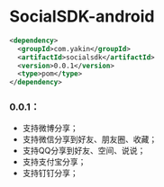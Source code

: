 # SocialSDK-android

``` xml
<dependency>
  <groupId>com.yakin</groupId>
  <artifactId>socialsdk</artifactId>
  <version>0.0.1</version>
  <type>pom</type>
</dependency>
```

### 0.0.1：

- 支持微博分享；
- 支持微信分享到好友、朋友圈、收藏；
- 支持QQ分享到好友、空间、说说；
- 支持支付宝分享；
- 支持钉钉分享；